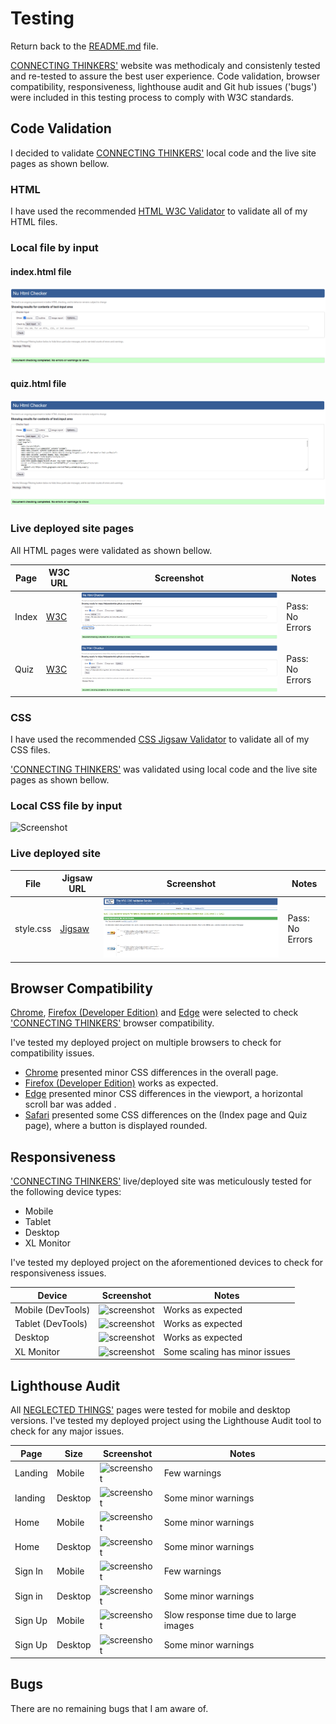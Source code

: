 # Testing

Return back to the [README.md](README.md) file.

[CONNECTING THINKERS'](https://felipeseiberlich.github.io/connecting-thinkers/) website was methodicaly and consistenly tested and re-tested 
to assure the best user experience. Code validation, browser compatibility, responsiveness, lighthouse audit and Git hub issues ('bugs') 
were included in this testing process to comply with W3C standards. 

## Code Validation

I decided to validate [CONNECTING THINKERS'](https://felipeseiberlich.github.io/connecting-thinkers/) local code and the live site pages as
shown bellow.

### HTML

I have used the recommended [HTML W3C Validator](https://validator.w3.org) to validate all of my HTML files.

### Local file by input

#### index.html file
![Screenshot](documentation/validator-checker-index.html-local.png)

#### quiz.html file
![Screenshot](documentation/validator-checker-quiz.html-local.png)


### Live deployed site pages

All HTML pages were validated as shown bellow.

| Page | W3C URL | Screenshot | Notes |
| --- | --- | --- | --- |
| Index | [W3C](https://validator.w3.org/nu/?showsource=yes&doc=https%3A%2F%2Ffelipeseiberlich.github.io%2Fconnecting-thinkers%2F) | ![screenshot](documentation/validator-checker-index.html.png)| Pass: No Errors |
| Quiz | [W3C](https://validator.w3.org/nu/?showsource=yes&doc=https%3A%2F%2Ffelipeseiberlich.github.io%2Fconnecting-thinkers%2Fquiz.html) | ![screenshot](documentation/validator-checker-quiz.html.png) | Pass: No Errors |

### CSS

I have used the recommended [CSS Jigsaw Validator](https://jigsaw.w3.org/css-validator) to validate all of my CSS files.

['CONNECTING THINKERS'](https://felipeseiberlich.github.io/connecting-thinkers/) was validated using local code and the live site pages as
shown bellow.

### Local CSS file by input

![Screenshot](documentation/validator-checker-style.css.png)

### Live deployed site

| File | Jigsaw URL | Screenshot | Notes |
| --- | --- | --- | --- |
| style.css | [Jigsaw](https://jigsaw.w3.org/css-validator/validator?uri=https%3A%2F%2Ffelipeseiberlich.github.io%2Fconnecting-thinkers%2Findex.html%23news&profile=css3svg&usermedium=all&warning=1&vextwarning=&lang=en) | ![screenshot](documentation/validator-live-css.png) | Pass: No Errors |

## Browser Compatibility

[Chrome](https://www.google.com/chrome), [Firefox (Developer Edition)](https://www.mozilla.org/firefox/developer) and [Edge](https://www.microsoft.com/edge)
were selected to check ['CONNECTING THINKERS'](https://felipeseiberlich.github.io/connecting-thinkers/) browser compatibility.

I've tested my deployed project on multiple browsers to check for compatibility issues.
- [Chrome](https://www.google.com/chrome) presented minor CSS differences in the overall page.
- [Firefox (Developer Edition)](https://www.mozilla.org/firefox/developer) works as expected.
- [Edge](https://www.microsoft.com/edge) presented minor CSS differences in the viewport, a horizontal scroll bar was added .
- [Safari](https://www.apple.com/safari/) presented some CSS differences on the (Index page and Quiz page), where a button is displayed rounded.

## Responsiveness

['CONNECTING THINKERS'](https://felipeseiberlich.github.io/connecting-thinkers/) live/deployed site was meticulously tested for the following device types:
- Mobile
- Tablet
- Desktop
- XL Monitor

I've tested my deployed project on the aforementioned devices to check for responsiveness issues.

| Device | Screenshot | Notes |
| --- | --- | --- |
| Mobile (DevTools) | ![screenshot](documentation/responsive-mobile.png) | Works as expected |
| Tablet (DevTools) | ![screenshot](documentation/responsive-tablet.png) | Works as expected |
| Desktop | ![screenshot](documentation/responsive-desktop.png) | Works as expected |
| XL Monitor | ![screenshot](documentation/responsive-xl.png) | Some scaling has minor issues |


## Lighthouse Audit

All [NEGLECTED THINGS'](https://felipeseiberlich.github.io/neglected-things/) pages were tested for mobile and desktop versions.
I've tested my deployed project using the Lighthouse Audit tool to check for any major issues.

| Page | Size | Screenshot | Notes |
| --- | --- | --- | --- |
| Landing | Mobile | ![screenshot](documentation/lighthouse-index-mobile.png) | Few warnings |
| landing | Desktop | ![screenshot](documentation/lighthouse-index-desktop.png) | Some minor warnings |
| Home | Mobile | ![screenshot](documentation/lighthouse-home-mobile.png) | Some minor warnings |
| Home | Desktop | ![screenshot](documentation/lighthouse-home-desktop.png) | Some minor warnings |
| Sign In | Mobile | ![screenshot](documentation/lighthouse-signin-mobile.png) | Few warnings |
| Sign in | Desktop | ![screenshot](documentation/lighthouse-signin-desktop.png) | Some minor warnings  | 
| Sign Up | Mobile | ![screenshot](documentation/lighthouse-signup-mobile.png) | Slow response time due to large images |
| Sign Up | Desktop | ![screenshot](documentation/lighthouse-signup-desktop.png) | Some minor warnings |

## Bugs

There are no remaining bugs that I am aware of.
